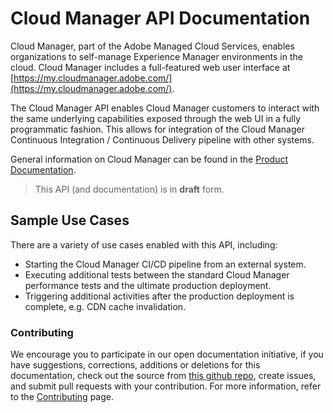 # Cloud Manager API Documentation

Cloud Manager, part of the Adobe Managed Cloud Services, enables organizations to self-manage Experience Manager environments in the cloud. Cloud Manager includes a full-featured web user interface at [https://my.cloudmanager.adobe.com/](https://my.cloudmanager.adobe.com/).

The Cloud Manager API enables Cloud Manager customers to interact with the same underlying capabilities exposed through the web UI in a fully programmatic fashion. This allows for integration of the Cloud Manager Continuous Integration / Continuous Delivery pipeline with other systems.

General information on Cloud Manager can be found in the [Product Documentation]( https://www.adobe.com/go/aem_cloud_mgr_userguide_en).

> This API (and documentation) is in **draft** form.

## Sample Use Cases

There are a variety of use cases enabled with this API, including:

* Starting the Cloud Manager CI/CD pipeline from an external system.
* Executing additional tests between the standard Cloud Manager performance tests and the ultimate production deployment.
* Triggering additional activities after the production deployment is complete, e.g. CDN cache invalidation.

### Contributing

We encourage you to participate in our open documentation initiative, if you have suggestions, corrections, additions or deletions for this documentation, check out the source from [this github repo](https://github.com/AdobeDocs/cloudmanager-api-docs), create issues, and submit pull requests with your contribution. For more information, refer to the [Contributing](https://github.com/AdobeDocs/cloudmanager-api-docs/blob/master/CONTRIBUTING.md) page.

